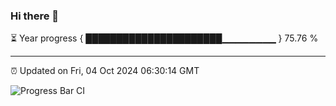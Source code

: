 ### Hi there 👋

⏳ Year progress { ██████████████████████▁▁▁▁▁▁▁▁ } 75.76 %

---

⏰ Updated on Fri, 04 Oct 2024 06:30:14 GMT

![Progress Bar CI](https://github.com/ZhaoGui/ZhaoGui/workflows/Progress%20Bar%20CI/badge.svg)
